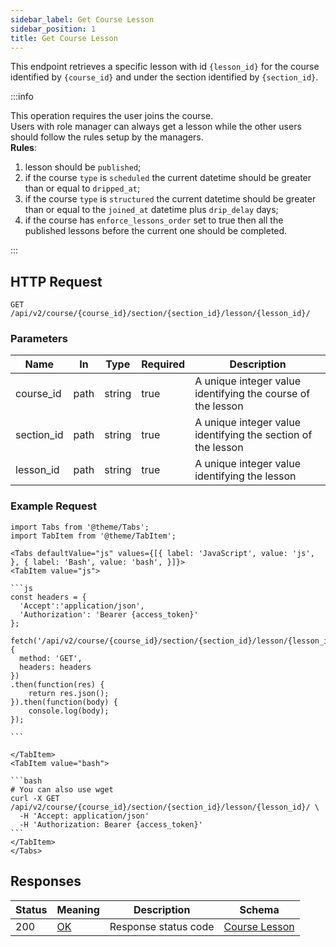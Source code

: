 ```yaml
---
sidebar_label: Get Course Lesson
sidebar_position: 1
title: Get Course Lesson
---
```


This endpoint retrieves a specific lesson with id `{lesson_id}` for the course identified by `{course_id}` and under the
section identified by `{section_id}`.

:::info

This operation requires the user joins the course.<br/>
Users with role manager can always get a lesson while the other users should follow the rules setup by the
managers.<br/>
**Rules**:

1. lesson should be `published`;
2. if the course `type` is `scheduled` the current datetime should be greater than or equal to `dripped_at`;
3. if the course `type` is `structured` the current datetime should be greater than or equal to the `joined_at` datetime
   plus `drip_delay` days;
4. if the course has `enforce_lessons_order` set to true then all the published lessons before the current one should be
   completed.

:::

## HTTP Request

`GET /api/v2/course/{course_id}/section/{section_id}/lesson/{lesson_id}/`

### Parameters

| Name       | In   | Type   | Required | Description                                                  |
|------------|------|--------|----------|--------------------------------------------------------------|
| course_id  | path | string | true     | A unique integer value identifying the course of the lesson  |
| section_id | path | string | true     | A unique integer value identifying the section of the lesson |
| lesson_id  | path | string | true     | A unique integer value identifying the lesson                |

### Example Request

````mdx-code-block
import Tabs from '@theme/Tabs';
import TabItem from '@theme/TabItem';

<Tabs defaultValue="js" values={[{ label: 'JavaScript', value: 'js', }, { label: 'Bash', value: 'bash', }]}>
<TabItem value="js">

```js
const headers = {
  'Accept':'application/json',
  'Authorization': 'Bearer {access_token}'
};

fetch('/api/v2/course/{course_id}/section/{section_id}/lesson/{lesson_id}/',
{
  method: 'GET',
  headers: headers
})
.then(function(res) {
    return res.json();
}).then(function(body) {
    console.log(body);
});

```

</TabItem>
<TabItem value="bash">

```bash
# You can also use wget
curl -X GET /api/v2/course/{course_id}/section/{section_id}/lesson/{lesson_id}/ \
  -H 'Accept: application/json'
  -H 'Authorization: Bearer {access_token}'
```
</TabItem>
</Tabs>
````

## Responses

| Status | Meaning                                                 | Description          | Schema                                                       |
|--------|---------------------------------------------------------|----------------------|--------------------------------------------------------------|
| 200    | [OK](https://tools.ietf.org/html/rfc7231#section-6.3.1) | Response status code | [Course Lesson](/docs/apireference/v2/schemas/course_lesson) |
